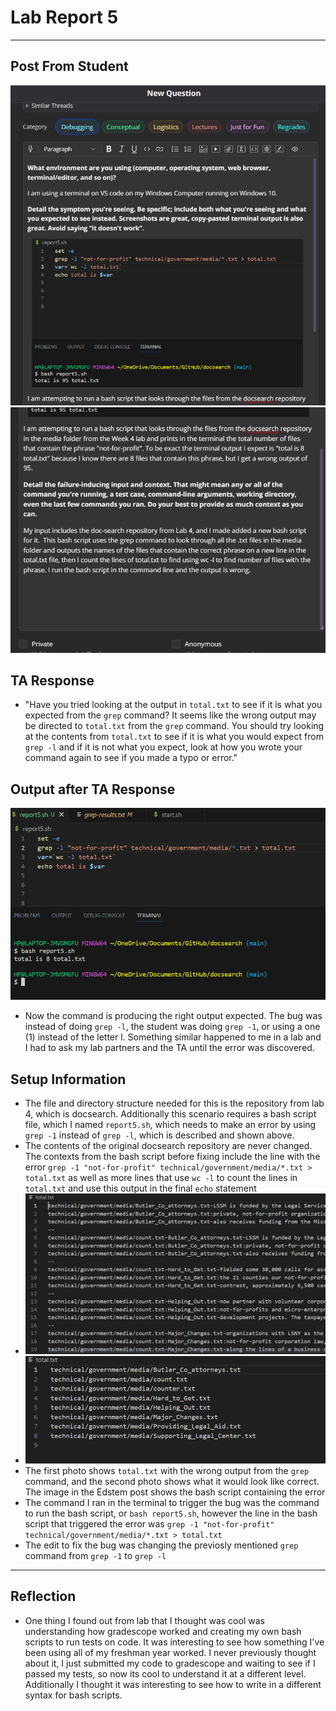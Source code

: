 # **Lab Report 5**
---
## Post From Student
![Image](photo1.1.png)
![Image](photo1.2.png)
## TA Response
- "Have you tried looking at the output in `total.txt` to see if it is what you expected from the `grep` command? It seems like the wrong output may be directed to `total.txt` from the `grep` command. You should try looking at the contents from `total.txt` to see if it is what you would expect from `grep -l` and if it is not what you expect, look at how you wrote your command again to see if you made a typo or error."
## Output after TA Response
![Image](photo1.3.png)
- Now the command is producing the right output expected. The bug was instead of doing `grep -l`, the student was doing `grep -1`, or using a one (1) instead of the letter l. Something similar happened to me in a lab and I had to ask my lab partners and the TA until the error was discovered. 
## Setup Information
- The file and directory structure needed for this is the repository from lab 4, which is docsearch. Additionally this scenario requires a bash script file, which I named `report5.sh`, which needs to make an error by using `grep -1` instead of `grep -l`, which is described  and shown above.
- The contents of the original docsearch repository are never changed. The contexts from the bash script before fixing include the line with the error `grep -1 "not-for-profit" technical/government/media/*.txt > total.txt` as well as more lines that use `wc -l` to count the lines in `total.txt` and use this output in the final `echo` statement
- ![Image](photo1.5.png)
- ![Image](photo1.4.png)
- The first photo shows `total.txt` with the wrong output from the `grep` command, and the second photo shows what it would look like correct. The image in the Edstem post shows the bash script containing the error
- The command I ran in the terminal to trigger the bug was the command to run the bash script, or `bash report5.sh`, however the line in the bash script that triggered the error was `grep -1 "not-for-profit" technical/government/media/*.txt > total.txt`
- The edit to fix the bug was changing the previosly mentioned `grep` command from `grep -1` to `grep -l`
---
## Reflection
- One thing I found out from lab that I thought was cool was understanding how gradescope worked and creating my own bash scripts to run tests on code. It was interesting to see how something I've been using all of my freshman year worked. I never previously thought about it, I just submitted my code to gradescope and waiting to see if I passed my tests, so now its cool to understand it at a different level. Additionally I thought it was interesting to see how to write in a different syntax for bash scripts. 

